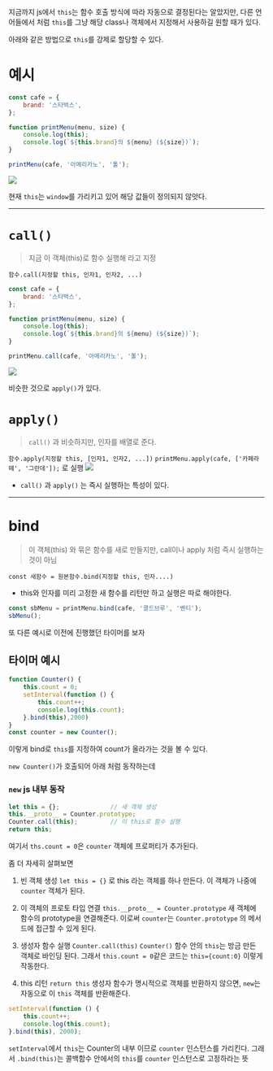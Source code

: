 지금까지 js에서 `this`는 함수 호출 방식에 따라 자동으로 결정된다는 알았지만, 다른 언어들에서 처럼 `this`를 그냥 해당 class나 객체에서 지정해서 사용하길 원할 때가 있다.

아래와 같은 방법으로 `this`를 강제로 할당할 수 있다.

# 예시
```js
const cafe = {
    brand: '스타벅스',
};

function printMenu(menu, size) {
    console.log(this);
    console.log(`${this.brand}의 ${menu} (${size})`);
}

printMenu(cafe, '아메리카노', '톨');
```
![](https://i.imgur.com/0GqlIp8.png)


현재 `this`는 `window`를 가리키고 있어 해당 값들이 정의되지 않앗다.

---

# `call()`

> 지금 이 객체(this)로 함수 실행해 라고 지정

`함수.call(지정할 this, 인자1, 인자2, ...)`

```js
const cafe = {
    brand: '스타벅스',
};

function printMenu(menu, size) {
    console.log(this);
    console.log(`${this.brand}의 ${menu} (${size})`);
}

printMenu.call(cafe, '아메리카노', '톨');
```
![](https://i.imgur.com/9C4yvGX.png)

비슷한 것으로 `apply()`가 있다.
# `apply()`
> `call()` 과 비슷하지만, 인자를 배열로 준다.

`함수.apply(지정할 this, [인자1, 인자2, ...])`
`printMenu.apply(cafe, ['카페라떼', '그란데']);` 로 실행
![](https://i.imgur.com/LwQ0wh8.png)


- `call()` 과 `apply()` 는 즉시 실행하는 특성이 있다.
- ---

# bind
> 이 객체(this) 와 묶은 함수를 새로 만들지만, call이나 apply 처럼 즉시 실행하는 것이 아님

`const 새함수 = 원본함수.bind(지정할 this, 인자....)`

- this와 인자를 미리 고정한 새 함수를 리턴만 하고 실행은 따로 해야한다.

```js
const sbMenu = printMenu.bind(cafe, '콜드브루', '벤티');
sbMenu();
```

또 다른 예시로 이전에 진행했던 타이머를 보자
## 타이머 예시
```js
function Counter() {
    this.count = 0;
    setInterval(function () {
        this.count++;
        console.log(this.count);
    }.bind(this),2000)
}
const counter = new Counter();
```
이렇게 bind로 `this`를 지정하여 count가 올라가는 것을 볼 수 있다.

`new Counter()`가 호출되어 아래 처럼 동작하는데
### `new` js 내부 동작

```js
let this = {};              // 새 객체 생성
this.__proto__ = Counter.prototype;
Counter.call(this);         // 이 this로 함수 실행
return this;
```
여기서 `ths.count = 0`은 `counter` 객체에 프로퍼티가 추가된다.

좀 더 자세히 살펴보면
1. 빈 객체 생성
`let this = {}` 로 this 라는 객체를 하나 만든다.
이 객체가 나중에 `counter` 객체가 된다.

2. 이 객체의 프로토 타입 연결
`this.__proto__ = Counter.prototype`
새 객체에 함수의 prototype을 연결해준다.
이로써 `counter`는 `Counter.prototype` 의 메서드에 접근할 수 있게 된다.

3. 생성자 함수 실행
`Counter.call(this)`
`Counter()` 함수 안의 `this`는 방금 만든 객체로 바인딩 된다.
그래서 `this.count = 0`같은 코드는 `this={count:0}` 이렇게 작동한다.

4. this 리턴
`return this`
생성자 함수가 명시적으로 객체를 반환하지 않으면, `new`는 자동으로 이 `this` 객체를 반환해준다.

```js
setInterval(function () {
    this.count++;
    console.log(this.count);
}.bind(this), 2000);
```
`setInterval`에서 `this`는 Counter의 내부 이므로 `counter` 인스턴스를 가리킨다.
그래서 `.bind(this)`는 콜백함수 안에서의 `this`를 `counter` 인스턴스로 고정하라는 뜻

